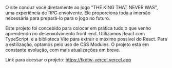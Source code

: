 O site conduz você diretamente ao jogo "THE KING THAT NEVER WAS", uma experiência de RPG envolvente. Ele proporciona toda a imersão necessária para prepará-lo para o jogo no futuro.

Este projeto foi concebido para colocar em prática tudo o que venho aprendendo no desenvolvimento front-end. Utilizamos React com TypeScript, e a biblioteca Vite para extrair o máximo possível do React. Para a estilização, optamos pelo uso de CSS Modules. O projeto está em constante evolução, com mais atualizações em breve.

Link para acessar o projeto: https://tkntw-vercel.vercel.app

